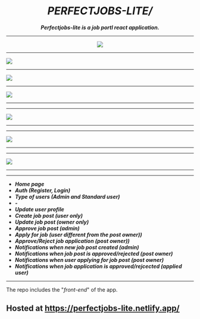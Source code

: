 <h1 align="center"><i>PERFECTJOBS-LITE/</i></h1>

**_<p align="center">Perfectjobs-lite is a job portl react application.</p>_**

<hr />

<p align="center">
  <a href="https://perfectjobs-lite.netlify.app/">
    <img src="./home.png" />
    <hr />
    <img src="./admin-view.png" />
    <hr />
    <img src="./applied-jobs.png" />
    <hr />
    <img src="./user-profile.png" />
    <hr />
    <hr />
    <img src="./posted-jobs.png" />
    <hr />
    <hr />
    <img src="./notifications.png" />
    <hr />
    <hr />
    <img src="./login.png" />
    <hr />

  </a>
<p>



  <hr />

  - <i><b>Home page</b></i>
  - <i><b>Auth (Register, Login)</b></i>
  - <i><b>Type of users (Admin and Standard user)</b></i>
  - <i><b>-</b></i>
  - <i><b>Update user profile</b></i>
  - <i><b>Create job post (user only)</b></i>
  - <i><b>Update job post (owner only)</b></i>
  - <i><b>Approve job post (admin)</b></i>
  - <i><b>Apply for job (user different from the post owner))</b></i>
  - <i><b>Approve/Reject job application (post owner))</b></i>
  - <i><b>Notifications when new job post created (admin)</b></i>
  - <i><b>Notifications when job post is approved/rejected (post owner)</b></i>
  - <i><b>Notifications when user applying for job post (post owner)</b></i>
  - <i><b>Notifications when job application is approved/rejcected (applied user)</b></i>

  <hr />

  The repo includes the "<i>front-end</i>" of the app.

<h2>Hosted at <a href="https://perfectjobs-lite.netlify.app/" />https://perfectjobs-lite.netlify.app/</h2>
